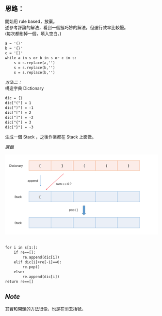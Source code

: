 思路：
--
開始用 rule based，放棄。    
遂參考評論的解法，看到一個挺巧妙的解法，但運行效率比較慢。   
(每次都刪掉一個，填入空白。)
```
a = '()'
b = '{}'
c = '[]'
while a in s or b in s or c in s:
    s = s.replace(a,'')
    s = s.replace(b,'')
    s = s.replace(b,'')
```
*方法二：*   
構造字典 Dictionary
```
dic = {}
dic["("] = 1
dic[")"] = -1
dic["["] = 2
dic["]"] = -2
dic["{"] = 3
dic["}"] = -3
```
生成一個 Stack ，之後作業都在 Stack 上面做。   

*邏輯*
<div align=center> <img src="https://github.com/AvisChiu/Leetcode_Practice/blob/master/020.有效的括號(*)/figure1.png" width="800",height="800"/></div>
<br/>

```
for i in s[1:]:
    if re==[]:
        re.append(dic[i])
    elif dic[i]+re[-1]==0:
        re.pop()
    else:
        re.append(dic[i])
return re==[]

```


***Note***
--
其實和開頭的方法很像，也是在消去括號。


